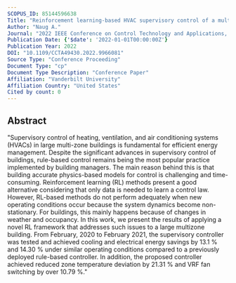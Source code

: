 ```yaml
---
SCOPUS_ID: 85144596638
Title: "Reinforcement learning-based HVAC supervisory control of a multi-zone building- A real case study"
Author: "Naug A."
Journal: "2022 IEEE Conference on Control Technology and Applications, CCTA 2022"
Publication Date: {'$date': '2022-01-01T00:00:00Z'}
Publication Year: 2022
DOI: "10.1109/CCTA49430.2022.9966081"
Source Type: "Conference Proceeding"
Document Type: "cp"
Document Type Description: "Conference Paper"
Affiliation: "Vanderbilt University"
Affiliation Country: "United States"
Cited by count: 0
---
```


## Abstract
"Supervisory control of heating, ventilation, and air conditioning systems (HVACs) in large multi-zone buildings is fundamental for efficient energy management. Despite the significant advances in supervisory control of buildings, rule-based control remains being the most popular practice implemented by building managers. The main reason behind this is that building accurate physics-based models for control is challenging and time-consuming. Reinforcement learning (RL) methods present a good alternative considering that only data is needed to learn a control law. However, RL-based methods do not perform adequately when new operating conditions occur because the system dynamics become non-stationary. For buildings, this mainly happens because of changes in weather and occupancy. In this work, we present the results of applying a novel RL framework that addresses such issues to a large multizone building. From February, 2020 to February 2021, the supervisory controller was tested and achieved cooling and electrical energy savings by 13.1 % and 14.30 % under similar operating conditions compared to a previously deployed rule-based controller. In addition, the proposed controller achieved reduced zone temperature deviation by 21.31 % and VRF fan switching by over 10.79 %."
